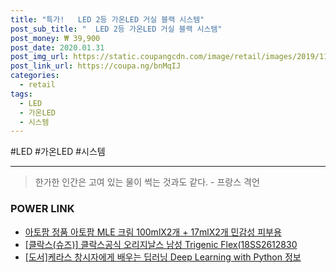 ```yaml
--- 
title: "특가!   LED 2등 가온LED 거실 블랙 시스템" 
post_sub_title: "  LED 2등 가온LED 거실 블랙 시스템" 
post_money: ₩ 39,900 
post_date: 2020.01.31 
post_img_url: https://static.coupangcdn.com/image/retail/images/2019/11/05/11/6/419790e9-d4e7-4708-8c51-af695ce79b12.jpg 
post_link_url: https://coupa.ng/bnMqIJ 
categories: 
  - retail 
tags: 
  - LED 
  - 가온LED 
  - 시스템 
--- 
```

  #LED #가온LED #시스템 
<hr> 

> 한가한 인간은 고여 있는 물이 썩는 것과도 같다. - 프랑스 격언 


### POWER LINK

* <a href="https://blog.naver.com/santokki14/221782095511" target="_blank">아토팜 정품 아토팜 MLE 크림 100mlX2개 + 17mlX2개 민감성 피부용</a>
* <a href="https://blog.naver.com/santokki14/221782266519" target="_blank">[클락스(슈즈)] 클락스공식 오리지날스 남성 Trigenic Flex(18SS2612830</a>
* <a href="https://blog.naver.com/sakai111/221769481906" target="_blank">[도서]케라스 창시자에게 배우는 딥러닝 Deep Learning with Python 정보</a>
